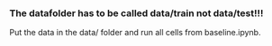 ### The datafolder has to be called data/train not data/test!!!

Put the data in the data/ folder and run all cells from baseline.ipynb.

